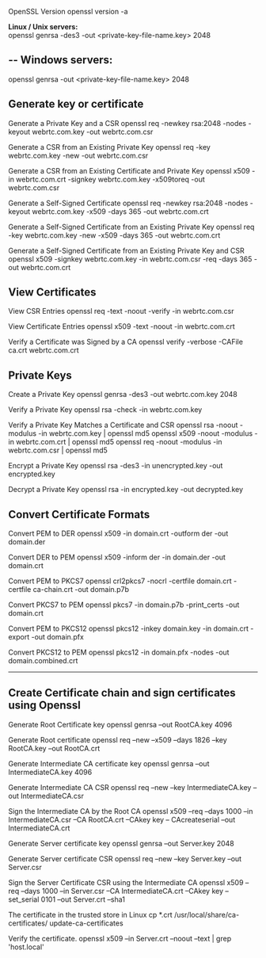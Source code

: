 OpenSSL Version
openssl version -a

**Linux / Unix servers:**  
openssl genrsa -des3 -out <private-key-file-name.key> 2048

--
Windows servers:
--
openssl genrsa -out <private-key-file-name.key>  2048

Generate key or certificate
---------------------------------------
Generate a Private Key and a CSR
openssl req -newkey rsa:2048 -nodes -keyout webrtc.com.key -out webrtc.com.csr

Generate a CSR from an Existing Private Key
openssl req -key webrtc.com.key -new -out webrtc.com.csr

Generate a CSR from an Existing Certificate and Private Key
openssl x509 -in webrtc.com.crt -signkey webrtc.com.key -x509toreq -out webrtc.com.csr

Generate a Self-Signed Certificate
openssl req -newkey rsa:2048 -nodes -keyout webrtc.com.key -x509 -days 365 -out webrtc.com.crt

Generate a Self-Signed Certificate from an Existing Private Key
openssl req -key webrtc.com.key -new -x509 -days 365 -out webrtc.com.crt

Generate a Self-Signed Certificate from an Existing Private Key and CSR
openssl x509 -signkey webrtc.com.key -in webrtc.com.csr -req -days 365 -out webrtc.com.crt

View Certificates
---------------------------------------
View CSR Entries
openssl req -text -noout -verify -in webrtc.com.csr

View Certificate Entries
openssl x509 -text -noout -in webrtc.com.crt

Verify a Certificate was Signed by a CA
openssl verify -verbose -CAFile ca.crt webrtc.com.crt

Private Keys
---------------------------------------
Create a Private Key
openssl genrsa -des3 -out webrtc.com.key 2048

Verify a Private Key
openssl rsa -check -in webrtc.com.key

Verify a Private Key Matches a Certificate and CSR
openssl rsa -noout -modulus -in webrtc.com.key | openssl md5
openssl x509 -noout -modulus -in webrtc.com.crt | openssl md5
openssl req -noout -modulus -in webrtc.com.csr | openssl md5

Encrypt a Private Key
openssl rsa -des3 -in unencrypted.key -out encrypted.key

Decrypt a Private Key
openssl rsa -in encrypted.key -out decrypted.key

Convert Certificate Formats
---------------------------------------
Convert PEM to DER
openssl x509 -in domain.crt -outform der -out domain.der

Convert DER to PEM
openssl x509 -inform der -in domain.der -out domain.crt

Convert PEM to PKCS7
openssl crl2pkcs7 -nocrl -certfile domain.crt -certfile ca-chain.crt -out domain.p7b

Convert PKCS7 to PEM
openssl pkcs7 -in domain.p7b -print_certs -out domain.crt

Convert PEM to PKCS12
openssl pkcs12 -inkey domain.key -in domain.crt -export -out domain.pfx

Convert PKCS12 to PEM
openssl pkcs12 -in domain.pfx -nodes -out domain.combined.crt

-------------------------------------------------------------
Create Certificate chain and sign certificates using Openssl
-------------------------------------------------------------
Generate Root Certificate key
openssl genrsa –out RootCA.key 4096

Generate Root certificate
openssl req –new –x509 –days 1826 –key RootCA.key –out RootCA.crt

Generate Intermediate CA certificate key
openssl genrsa –out IntermediateCA.key 4096

Generate Intermediate CA CSR
openssl req –new –key IntermediateCA.key –out IntermediateCA.csr

Sign the Intermediate CA by the Root CA
openssl x509 –req –days 1000 –in IntermediateCA.csr –CA RootCA.crt –CAkey key – CAcreateserial –out IntermediateCA.crt

Generate Server certificate key
openssl genrsa –out Server.key 2048

Generate Server certificate CSR
openssl req –new –key Server.key –out Server.csr

Sign the Server Certificate CSR using the Intermediate CA
openssl x509 –req –days 1000 –in Server.csr –CA IntermediateCA.crt –CAkey key – set_serial 0101  –out Server.crt –sha1

The certificate in the trusted store in Linux
cp *.crt  /usr/local/share/ca-certificates/
update-ca-certificates

Verify the certificate.
openssl x509 –in Server.crt –noout –text | grep 'host.local'
